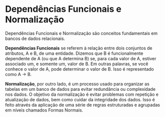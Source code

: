 # Dependências Funcionais e Normalização

Dependências Funcionais e Normalização são conceitos fundamentais em bancos de dados relacionais.

**Dependências Funcionais** se referem à relação entre dois conjuntos de atributos, A e B, de uma entidade. Dizemos que B é funcionalmente dependente de A (ou que A determina B) se, para cada valor de A, estiver associado um, e somente um, valor de B. Em outras palavras, se você conhece o valor de A, pode determinar o valor de B. Isso é representado como A → B.

**Normalização**, por outro lado, é um processo usado para organizar as tabelas em um banco de dados para evitar redundância ou complexidade nos dados. O objetivo da normalização é evitar problemas com repetição e atualização de dados, bem como cuidar da integridade dos dados. Isso é feito através da aplicação de uma série de regras estruturadas e agrupadas em níveis chamados Formas Normais.



